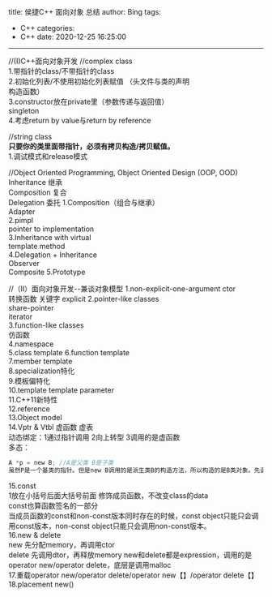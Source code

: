 title: 侯捷C++ 面向对象 总结
author: Bing
tags:
  - C++
categories:
  - C++
date: 2020-12-25 16:25:00
---
//(I)C++面向对象开发
//complex class  
1.带指针的class/不带指针的class  
2.初始化列表/不使用初始化列表赋值 （头文件与类的声明   
构造函数）   
3.constructor放在private里（参数传递与返回值）  
singleton  
4.考虑return by value与return by reference  

//string class  
**只要你的类里面带指针，必须有拷贝构造/拷贝赋值。**  
1.调试模式和release模式   

//Object Oriented Programming, Object Oriented Design (OOP, OOD)  
Inheritance 继承  
Composition 复合  
Delegation 委托
1.Composition（组合与继承）  
Adapter  
2.pimpl   
pointer to implementation  
3.Inheritance with virtual  
template method  
4.Delegation + Inheritance   
Observer  
Composite
5.Prototype  

//（II）面向对象开发--兼谈对象模型
1.non-explicit-one-argument ctor  
转换函数
关键字 explicit
2.pointer-like classes  
share-pointer  
iterator  
3.function-like classes  
仿函数  
4.namespace  
5.class template
6.function template  
7.member template  
8.specialization特化  
9.模板偏特化  
10.template template parameter  
11.C++11新特性  
12.reference  
13.Object model  
14.Vptr & Vtbl
虚函数 虚表  
动态绑定：1通过指针调用 2向上转型 3调用的是虚函数  
多态：
```c
A *p = new B; //A是父类 B是子类
虽然P是一个基类的指针。但是new B调用的是派生类B的构造方法，所以构造的是B类对象。先调用A的构造函数，再调用B的构造函数。构造完后会返回B类对象的地址，然后将它赋给一个基类指针P。
```
15.const  
1放在小括号后面大括号前面 修饰成员函数，不改变class的data  
const也算函数签名的一部分  
当成员函数的const和non-const版本同时存在的时候，const object只能只会调用const版本，non-const object只能只会调用non-const版本。  
16.new & delete  
new 先分配memory，再调用ctor  
delete 先调用dtor，再释放memory
new和delete都是expression，调用的是operator new/operator delete，底层是调用malloc  
17.重载operator new/operator delete/operator new【】/operator delete【】  
18.placement new()